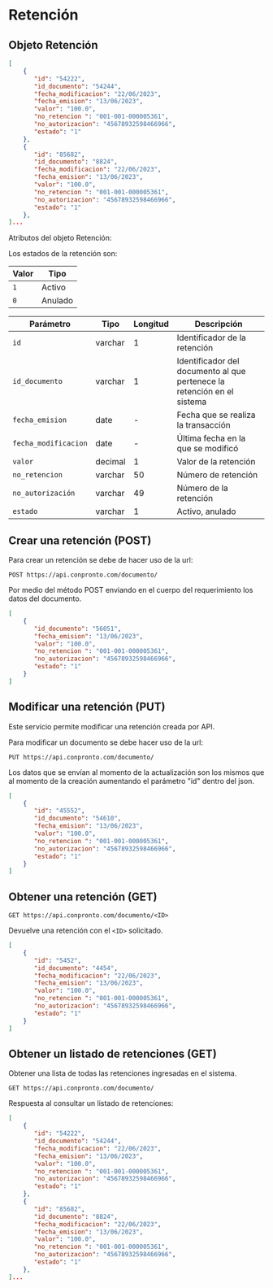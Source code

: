 # Retención

## Objeto Retención
``` json title="Objeto Retención:"
[	
    {
       "id": "54222",
       "id_documento": "54244",
       "fecha_modificacion": "22/06/2023",
       "fecha_emision": "13/06/2023",
       "valor": "100.0",
       "no_retencion ": "001-001-000005361",
       "no_autorizacion": "45678932598466966",
       "estado": "1"
	},
	{
       "id": "85682",
       "id_documento": "8824",
       "fecha_modificacion": "22/06/2023",
       "fecha_emision": "13/06/2023",
       "valor": "100.0",
       "no_retencion ": "001-001-000005361",
       "no_autorizacion": "45678932598466966",
       "estado": "1"
	},
]...
```
Atributos del objeto Retención:

Los estados de la retención son:

| Valor       | Tipo                                 |
| ----------- | ------------------------------------ |
| `1  `       | Activo                               |
| `0  `       | Anulado|

| Parámetro   | Tipo    | Longitud | Descripción |
| ----------- | ------- | -------- | ----------- |
| `id`|varchar|1|Identificador de la retención|
| `id_documento`|varchar|1|Identificador del documento al que pertenece la retención en el sistema|
| `fecha_emision`| date  |-|Fecha que se realiza la transacción|
| `fecha_modificacion`| date  |-|Última fecha en la que se modificó|
| `valor`|decimal|1|Valor de la retención|
| `no_retencion`|varchar|50|Número de retención|
| `no_autorización`|varchar|49|Número de la retención|
| `estado`|varchar|1|Activo, anulado|

## Crear una retención (POST)

Para crear un retención se debe de hacer uso de la url:

`POST https://api.conpronto.com/documento/`

Por medio del método POST enviando en el cuerpo del requerimiento los datos del documento.  

``` json title="Estructura del JSON:"
[
    {
       "id_documento": "56051",
       "fecha_emision": "13/06/2023",
       "valor": "100.0",
       "no_retencion ": "001-001-000005361",
       "no_autorizacion": "45678932598466966",
       "estado": "1"
    }
]
```
## Modificar una retención (PUT)

Este servicio permite modificar una retención creada por API.

Para modificar un documento se debe hacer uso de la url:

`PUT https://api.conpronto.com/documento/`

Los datos que se envían al momento de la actualización son los mismos que al momento de la creación aumentando el parámetro "id" dentro del json.

``` json title="Estructura del JSON:"
[
    {
       "id": "45552",
       "id_documento": "54610",
       "fecha_emision": "13/06/2023",
       "valor": "100.0",
       "no_retencion ": "001-001-000005361",
       "no_autorizacion": "45678932598466966",
       "estado": "1"
    }
]
```

## Obtener una retención (GET)

`GET https://api.conpronto.com/documento/<ID>`

Devuelve una retención con el `<ID>` solicitado.

``` json title="Respuesta al consultar la retención:"
[
    {
       "id": "5452",
       "id_documento": "4454",
       "fecha_modificacion": "22/06/2023",
       "fecha_emision": "13/06/2023",
       "valor": "100.0",
       "no_retencion ": "001-001-000005361",
       "no_autorizacion": "45678932598466966",
       "estado": "1"
    }
]
```
## Obtener un listado de retenciones (GET)

Obtener una lista de todas las retenciones ingresadas en el sistema.

`GET https://api.conpronto.com/documento/`

Respuesta al consultar un listado de retenciones:

``` json title="Respuesta al consultar un listado de retenciones:"
[	
    {
       "id": "54222",
       "id_documento": "54244",
       "fecha_modificacion": "22/06/2023",
       "fecha_emision": "13/06/2023",
       "valor": "100.0",
       "no_retencion ": "001-001-000005361",
       "no_autorizacion": "45678932598466966",
       "estado": "1"
	},
	{
       "id": "85682",
       "id_documento": "8824",
       "fecha_modificacion": "22/06/2023",
       "fecha_emision": "13/06/2023",
       "valor": "100.0",
       "no_retencion ": "001-001-000005361",
       "no_autorizacion": "45678932598466966",
       "estado": "1"
	},
]...
```